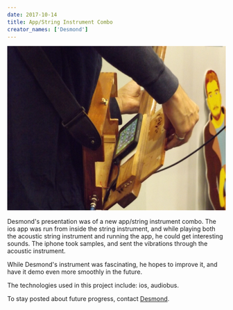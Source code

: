 ```yaml
---
date: 2017-10-14
title: App/String Instrument Combo
creator_names: ['Desmond']
---
```

![A close up of Desmond's sample instrument. This shows the inside of the stringed instrument's sound box, with the phone held in place inside, right before Desmond closes it to play. ](/assets/events/20171014/DSCF8989.jpg)

Desmond's presentation  was of a new app/string instrument combo. The ios app was run from inside the string instrument, and while playing both the acoustic string instrument and running the app, he could get interesting sounds. The iphone took samples, and sent the vibrations through the acoustic instrument.

While Desmond's instrument was fascinating, he hopes to improve it, and have it demo even more smoothly in the future.

The technologies used in this project include:
ios, audiobus.

To stay posted about future progress, contact [Desmond](mailto:desmondsdrum@gmail.com
).
